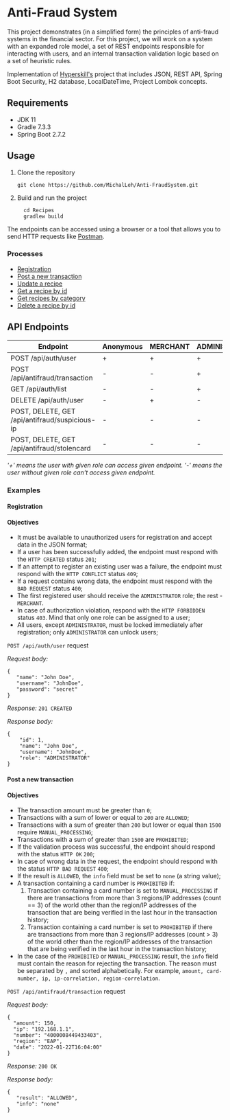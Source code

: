 # Anti-Fraud System

This project demonstrates (in a simplified form) the principles of anti-fraud systems in the financial sector. For this project, we will work on a system with an expanded role model, a set of REST endpoints responsible for interacting with users, and an internal transaction validation logic based on a set of heuristic rules.

Implementation of [Hyperskill's](https://hyperskill.org/projects/232) project that includes JSON, REST API, Spring Boot Security, H2 database, LocalDateTime, Project Lombok concepts. 

## Requirements

- JDK 11
- Gradle 7.3.3
- Spring Boot 2.7.2

## Usage

1. Clone the repository
    ```shell
    git clone https://github.com/MichalLeh/Anti-FraudSystem.git
    ```
2. Build and run the project
    ```shell
      cd Recipes
      gradlew build
    ```

The endpoints can be accessed using a browser or a tool that allows you to send HTTP requests
like [Postman](https://www.getpostman.com/).

### Processes

- [Registration](#registration)
- [Post a new transaction](#post-a-new-transaction)
- [Update a recipe](#update-a-recipe)
- [Get a recipe by id](#get-a-recipe-by-id)
- [Get recipes by category](#get-recipes-by-category)
- [Delete a recipe by id](#Delete-a-recipe-by-id)

## API Endpoints

| Endpoint                                        | Anonymous | MERCHANT | ADMINISTRATOR | SUPPORT |
|-------------------------------------------------|-----------|----------|---------------|---------|
| POST /api/auth/user                             | +         | +        | +             | +       |
| POST /api/antifraud/transaction                 | -         | -        | +             | -       |
| GET /api/auth/list                              | -         | -        | +             | +       |
| DELETE /api/auth/user                           | -         | +        | -             | -       |
| POST, DELETE, GET /api/antifraud/suspicious-ip  | -         | -        | -             | +       |
| POST, DELETE, GET /api/antifraud/stolencard     | -         | -        | -             | +       |

_'+' means the user with given role can access given endpoint. '-' means the user without given role can't access given endpoint._

### Examples

#### Registration

#### Objectives

- It must be available to unauthorized users for registration and accept data in the JSON format;
- If a user has been successfully added, the endpoint must respond with the `HTTP CREATED` status `201`;
- If an attempt to register an existing user was a failure, the endpoint must respond with the `HTTP CONFLICT` status `409`;
- If a request contains wrong data, the endpoint must respond with the `BAD REQUEST` status `400`;
- The first registered user should receive the `ADMINISTRATOR` role; the rest - `MERCHANT`. 
- In case of authorization violation, respond with the `HTTP FORBIDDEN` status `403`. Mind that only one role can be assigned to a user;
- All users, except `ADMINISTRATOR`, must be locked immediately after registration; only `ADMINISTRATOR` can unlock users;

`POST /api/auth/user` request

*Request body:*

```
{
   "name": "John Doe",
   "username": "JohnDoe",
   "password": "secret"
}
```

*Response:* `201 CREATED`

*Response body:*

```
{
    "id": 1,
    "name": "John Doe",
    "username": "JohnDoe",
    "role": "ADMINISTRATOR"
}
```

#### Post a new transaction

#### Objectives

- The transaction amount must be greater than `0`;
- Transactions with a sum of lower or equal to `200` are `ALLOWED`;
- Transactions with a sum of greater than `200` but lower or equal than `1500` require `MANUAL_PROCESSING`;
- Transactions with a sum of greater than `1500` are `PROHIBITED`;
- If the validation process was successful, the endpoint should respond with the status `HTTP OK` `200`;
- In case of wrong data in the request, the endpoint should respond with the status `HTTP BAD REQUEST` `400`;
- If the result is `ALLOWED`, the `info` field must be set to `none` (a string value);
- A transaction containing a card number is `PROHIBITED` if:
    1. Transaction containing a card number is set to `MANUAL_PROCESSING` if there are transactions from more than 3 regions/IP addresses (count  == 3) of the world other than the region/IP addresses of the transaction that are being verified in the last hour in the transaction history;
    2. Transaction containing a card number is set to `PROHIBITED` if there are transactions from more than 3 regions/IP addresses (count > 3) of the world other than the region/IP addresses of the transaction that are being verified in the last hour in the transaction history;
- In the case of the `PROHIBITED` or `MANUAL_PROCESSING` result, the `info` field must contain the reason for rejecting the transaction. The reason must be separated by `,` and sorted alphabetically. For example, `amount, card-number, ip, ip-correlation, region-correlation`.

`POST /api/antifraud/transaction` request

*Request body:*

```
{
  "amount": 150,
  "ip": "192.168.1.1",
  "number": "4000008449433403",
  "region": "EAP",
  "date": "2022-01-22T16:04:00"
}
```

*Response:* `200 OK`

*Response body:*

```
{
   "result": "ALLOWED",
   "info": "none"
}
```
